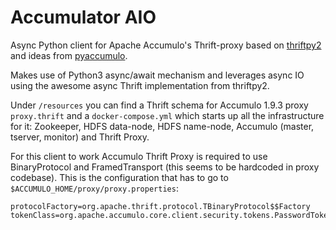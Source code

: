 # Accumulator AIO

Async Python client for Apache Accumulo's Thrift-proxy 
based on [thriftpy2](https://github.com/Thriftpy/thriftpy2) 
and ideas from [pyaccumulo](https://github.com/revelc/pyaccumulo).

Makes use of Python3 async/await mechanism and leverages async IO 
using the awesome async Thrift implementation from thriftpy2.

Under `/resources` you can find a Thrift schema for Accumulo 1.9.3 proxy `proxy.thrift` 
and a `docker-compose.yml` which starts up all the infrastructure for it:
Zookeeper, HDFS data-node, HDFS name-node, Accumulo (master, tserver, monitor) and Thrift Proxy.

For this client to work Accumulo Thrift Proxy is required to use
BinaryProtocol and FramedTransport (this seems to be hardcoded in proxy codebase).
This is the configuration that has to go to `$ACCUMULO_HOME/proxy/proxy.properties`:

```
protocolFactory=org.apache.thrift.protocol.TBinaryProtocol$$Factory
tokenClass=org.apache.accumulo.core.client.security.tokens.PasswordToken
```